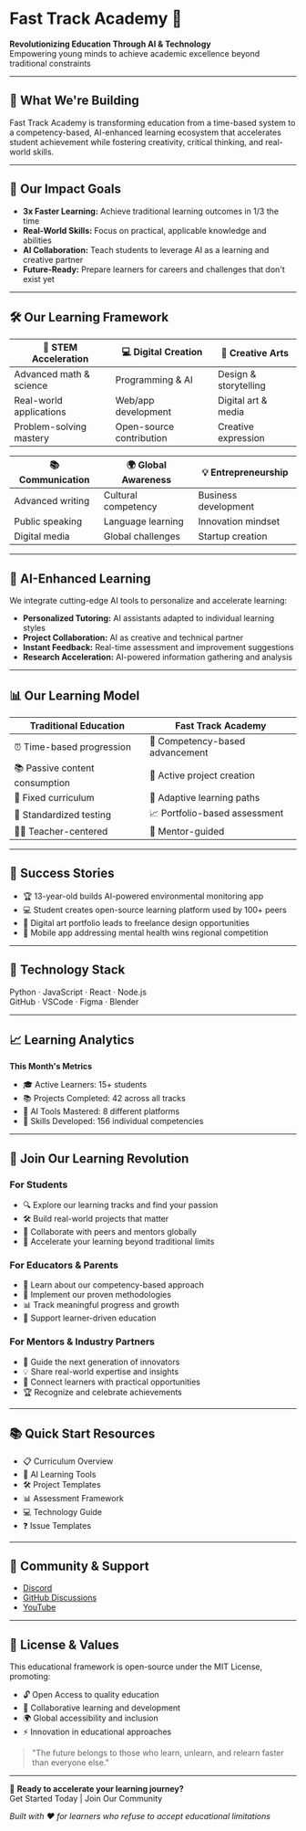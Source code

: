 # Fast Track Academy 🚀

**Revolutionizing Education Through AI & Technology**  
Empowering young minds to achieve academic excellence beyond traditional constraints

---

## 🌟 What We're Building

Fast Track Academy is transforming education from a time-based system to a competency-based, AI-enhanced learning ecosystem that accelerates student achievement while fostering creativity, critical thinking, and real-world skills.

---

## 🎯 Our Impact Goals

- **3x Faster Learning:** Achieve traditional learning outcomes in 1/3 the time  
- **Real-World Skills:** Focus on practical, applicable knowledge and abilities  
- **AI Collaboration:** Teach students to leverage AI as a learning and creative partner  
- **Future-Ready:** Prepare learners for careers and challenges that don't exist yet  

---

## 🛠️ Our Learning Framework

| 🧠 STEM Acceleration | 💻 Digital Creation | 🎨 Creative Arts |
|----------------------|--------------------|-----------------|
| Advanced math & science | Programming & AI | Design & storytelling |
| Real-world applications | Web/app development | Digital art & media |
| Problem-solving mastery | Open-source contribution | Creative expression |

| 📚 Communication | 🌍 Global Awareness | 💡 Entrepreneurship |
|------------------|--------------------|---------------------|
| Advanced writing | Cultural competency | Business development |
| Public speaking | Language learning | Innovation mindset |
| Digital media | Global challenges | Startup creation |

---

## 🤖 AI-Enhanced Learning

We integrate cutting-edge AI tools to personalize and accelerate learning:

- **Personalized Tutoring:** AI assistants adapted to individual learning styles
- **Project Collaboration:** AI as creative and technical partner
- **Instant Feedback:** Real-time assessment and improvement suggestions
- **Research Acceleration:** AI-powered information gathering and analysis

---

## 📊 Our Learning Model

| Traditional Education | Fast Track Academy |
|-----------------------|-------------------|
| ⏰ Time-based progression | 🎯 Competency-based advancement |
| 📚 Passive content consumption | 🔧 Active project creation |
| 🏫 Fixed curriculum | 🔄 Adaptive learning paths |
| 📝 Standardized testing | 📈 Portfolio-based assessment |
| 👨‍🏫 Teacher-centered | 🤝 Mentor-guided |

---

## 🚀 Success Stories

- 🏆 13-year-old builds AI-powered environmental monitoring app
- 💻 Student creates open-source learning platform used by 100+ peers
- 🎨 Digital art portfolio leads to freelance design opportunities
- 📱 Mobile app addressing mental health wins regional competition

---

## 🔧 Technology Stack

Python · JavaScript · React · Node.js  
GitHub · VSCode · Figma · Blender

---

## 📈 Learning Analytics

**This Month's Metrics**  
- 🎓 Active Learners: 15+ students  
- 📚 Projects Completed: 42 across all tracks  
- 🤖 AI Tools Mastered: 8 different platforms  
- 🌟 Skills Developed: 156 individual competencies  

---

## 🌱 Join Our Learning Revolution

### For Students
- 🔍 Explore our learning tracks and find your passion
- 🛠️ Build real-world projects that matter
- 🤝 Collaborate with peers and mentors globally
- 🚀 Accelerate your learning beyond traditional limits

### For Educators & Parents
- 📖 Learn about our competency-based approach
- 🔧 Implement our proven methodologies
- 📊 Track meaningful progress and growth
- 🌟 Support learner-driven education

### For Mentors & Industry Partners
- 🎯 Guide the next generation of innovators
- 💡 Share real-world expertise and insights
- 🔗 Connect learners with practical opportunities
- 🏆 Recognize and celebrate achievements

---

## 📚 Quick Start Resources

- 📋 Curriculum Overview
- 🤖 AI Learning Tools
- 🛠️ Project Templates
- 📊 Assessment Framework
- 💻 Technology Guide
- ❓ Issue Templates

---

## 🤝 Community & Support

- [Discord]()
- [GitHub Discussions]()
- [YouTube]()

---

## 📄 License & Values

This educational framework is open-source under the MIT License, promoting:

- 🔓 Open Access to quality education
- 🤝 Collaborative learning and development
- 🌍 Global accessibility and inclusion
- ⚡ Innovation in educational approaches

> "The future belongs to those who learn, unlearn, and relearn faster than everyone else."

---

🚀 **Ready to accelerate your learning journey?**  
Get Started Today | Join Our Community

_Built with ❤️ for learners who refuse to accept educational limitations_
